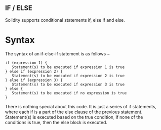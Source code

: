 ## IF / ELSE

Solidity supports conditional statements if, else if and else.

# Syntax
The syntax of an if-else-if statement is as follows −

```solidity
if (expression 1) {
   Statement(s) to be executed if expression 1 is true
} else if (expression 2) {
   Statement(s) to be executed if expression 2 is true
} else if (expression 3) {
   Statement(s) to be executed if expression 3 is true
} else {
   Statement(s) to be executed if no expression is true
}
```

There is nothing special about this code. It is just a series of if statements, where each if is a part of the else clause of the previous statement. Statement(s) is executed based on the true condition, if none of the conditions is true, then the else block is executed.
